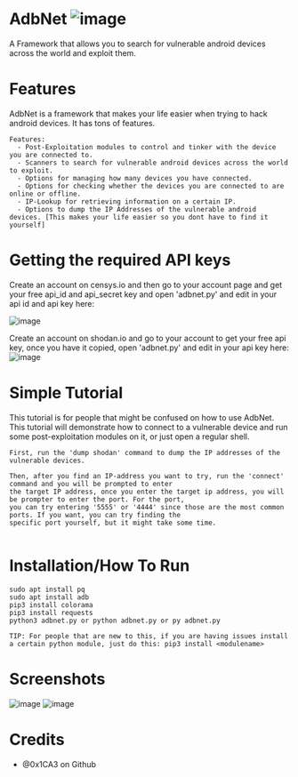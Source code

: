 # AdbNet ![image](https://user-images.githubusercontent.com/86132648/124664774-ec316000-de79-11eb-8fbe-254bf466d2ba.png)
A Framework that allows you to search for vulnerable android devices across the world and exploit them.

# Features
AdbNet is a framework that makes your life easier when trying to hack android devices. It has tons of features.

```
Features:
  - Post-Exploitation modules to control and tinker with the device you are connected to.
  - Scanners to search for vulnerable android devices across the world to exploit.
  - Options for managing how many devices you have connected.
  - Options for checking whether the devices you are connected to are online or offline.
  - IP-Lookup for retrieving information on a certain IP.
  - Options to dump the IP Addresses of the vulnerable android devices. [This makes your life easier so you dont have to find it yourself]
```

# Getting the required API keys
Create an account on censys.io and then go to your account page and get your free api_id and api_secret key and open 'adbnet.py' and edit in your api id and api key here: 

![image](https://user-images.githubusercontent.com/86132648/124665489-c6588b00-de7a-11eb-984b-b9e3118aba81.png)

Create an account on shodan.io and go to your account to get your free api key, once you have it copied, open 'adbnet.py' and edit in your api key here:
![image](https://user-images.githubusercontent.com/86132648/124665543-d7090100-de7a-11eb-9ef6-e400227a1359.png)

# Simple Tutorial
This tutorial is for people that might be confused on how to use AdbNet. This tutorial will demonstrate how to connect to a vulnerable device and run some post-exploitation modules on it, or just open a regular shell.
```
First, run the 'dump shodan' command to dump the IP addresses of the vulnerable devices.

Then, after you find an IP-address you want to try, run the 'connect' command and you will be prompted to enter
the target IP address, once you enter the target ip address, you will be prompter to enter the port. For the port,
you can try entering '5555' or '4444' since those are the most common ports. If you want, you can try finding the
specific port yourself, but it might take some time.


```

# Installation/How To Run
```
sudo apt install pq
sudo apt install adb
pip3 install colorama
pip3 install requests
python3 adbnet.py or python adbnet.py or py adbnet.py

TIP: For people that are new to this, if you are having issues install a certain python module, just do this: pip3 install <modulename>
```
# Screenshots
![image](https://user-images.githubusercontent.com/86132648/124667060-e2f5c280-de7c-11eb-8f69-2443aa7a7bd3.png)
![image](https://user-images.githubusercontent.com/86132648/124667104-f30da200-de7c-11eb-9da3-098fa211a910.png)

# Credits
  - @0x1CA3 on Github
